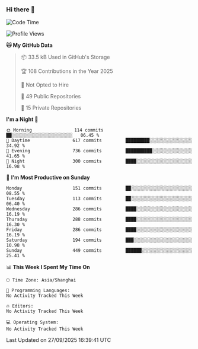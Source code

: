 ### Hi there 👋

<!--
**robinWongM/robinWongM** is a ✨ _special_ ✨ repository because its `README.md` (this file) appears on your GitHub profile.

Here are some ideas to get you started:

- 🔭 I’m currently working on ...
- 🌱 I’m currently learning ...
- 👯 I’m looking to collaborate on ...
- 🤔 I’m looking for help with ...
- 💬 Ask me about ...
- 📫 How to reach me: ...
- 😄 Pronouns: ...
- ⚡ Fun fact: ...
-->

<!--START_SECTION:waka-->
![Code Time](http://img.shields.io/badge/Code%20Time-272%20hrs%2015%20mins-blue)

![Profile Views](http://img.shields.io/badge/Profile%20Views-0-blue)

**🐱 My GitHub Data** 

> 📦 33.5 kB Used in GitHub's Storage 
 > 
> 🏆 108 Contributions in the Year 2025
 > 
> 🚫 Not Opted to Hire
 > 
> 📜 49 Public Repositories 
 > 
> 🔑 15 Private Repositories 
 > 
**I'm a Night 🦉** 

```text
🌞 Morning                114 commits         ██░░░░░░░░░░░░░░░░░░░░░░░   06.45 % 
🌆 Daytime                617 commits         █████████░░░░░░░░░░░░░░░░   34.92 % 
🌃 Evening                736 commits         ██████████░░░░░░░░░░░░░░░   41.65 % 
🌙 Night                  300 commits         ████░░░░░░░░░░░░░░░░░░░░░   16.98 % 
```
📅 **I'm Most Productive on Sunday** 

```text
Monday                   151 commits         ██░░░░░░░░░░░░░░░░░░░░░░░   08.55 % 
Tuesday                  113 commits         ██░░░░░░░░░░░░░░░░░░░░░░░   06.40 % 
Wednesday                286 commits         ████░░░░░░░░░░░░░░░░░░░░░   16.19 % 
Thursday                 288 commits         ████░░░░░░░░░░░░░░░░░░░░░   16.30 % 
Friday                   286 commits         ████░░░░░░░░░░░░░░░░░░░░░   16.19 % 
Saturday                 194 commits         ███░░░░░░░░░░░░░░░░░░░░░░   10.98 % 
Sunday                   449 commits         ██████░░░░░░░░░░░░░░░░░░░   25.41 % 
```


📊 **This Week I Spent My Time On** 

```text
🕑︎ Time Zone: Asia/Shanghai

💬 Programming Languages: 
No Activity Tracked This Week

🔥 Editors: 
No Activity Tracked This Week

💻 Operating System: 
No Activity Tracked This Week
```


 Last Updated on 27/09/2025 16:39:41 UTC
<!--END_SECTION:waka-->
